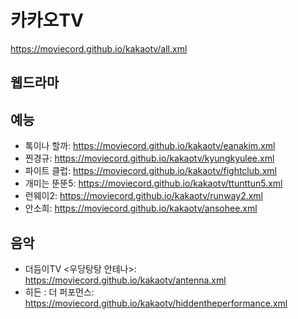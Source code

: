 # 카카오TV
https://moviecord.github.io/kakaotv/all.xml


## 웹드라마

## 예능
- 톡이나 할까: https://moviecord.github.io/kakaotv/eanakim.xml
- 찐경규: https://moviecord.github.io/kakaotv/kyungkyulee.xml
- 파이트 클럽: https://moviecord.github.io/kakaotv/fightclub.xml
- 개미는 뚠뚠5: https://moviecord.github.io/kakaotv/ttunttun5.xml
- 런웨이2: https://moviecord.github.io/kakaotv/runway2.xml
- 안소희: https://moviecord.github.io/kakaotv/ansohee.xml

## 음악
- 더듬이TV <우당탕탕 안테나>: https://moviecord.github.io/kakaotv/antenna.xml
- 히든 : 더 퍼포먼스: https://moviecord.github.io/kakaotv/hiddentheperformance.xml
